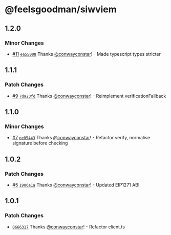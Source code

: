 # @feelsgoodman/siwviem

## 1.2.0

### Minor Changes

- [#11](https://github.com/feelsgoodman-web3/siwveim/pull/11) [`ea55008`](https://github.com/feelsgoodman-web3/siwveim/commit/ea55008dea693b52f4fa19021199ccae7268cb5c) Thanks [@conwayconstar](https://github.com/conwayconstar)! - Made typescript types stricter

## 1.1.1

### Patch Changes

- [#9](https://github.com/feelsgoodman-web3/siwveim/pull/9) [`7d923fd`](https://github.com/feelsgoodman-web3/siwveim/commit/7d923fdd5dfdf233a92bdc6728c732b15d7e0256) Thanks [@conwayconstar](https://github.com/conwayconstar)! - Reimplement verificationFallback

## 1.1.0

### Minor Changes

- [#7](https://github.com/feelsgoodman-web3/siwveim/pull/7) [`ee05443`](https://github.com/feelsgoodman-web3/siwveim/commit/ee05443c8c7a033bf04841bb2b2cbd5cda26efa2) Thanks [@conwayconstar](https://github.com/conwayconstar)! - Refactor verify, normalise signature before checking

## 1.0.2

### Patch Changes

- [#5](https://github.com/feelsgoodman-web3/siwveim/pull/5) [`1906a1a`](https://github.com/feelsgoodman-web3/siwveim/commit/1906a1a0153d14bcaddcb6d3f0a38394f2919c01) Thanks [@conwayconstar](https://github.com/conwayconstar)! - Updated EIP1271 ABI

## 1.0.1

### Patch Changes

- [`0666317`](https://github.com/feelsgoodman-web3/siwveim/commit/0666317875999e547e4ff86a10dfffcd42f99148) Thanks [@conwayconstar](https://github.com/conwayconstar)! - Refactor client.ts
